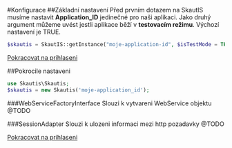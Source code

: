 #Konfigurace
##Základní nastavení
Před prvním dotazem na SkautIS musíme nastavit **Application_ID** jedinečné pro naši aplikaci. Jako druhý argument můžeme uvést jestli aplikace běží v **testovacím režimu**. Výchozí nastavení je TRUE.

```php
$skautis = SkautIS::getInstance("moje-application-id", $isTestMode = TRUE);
```

[Pokracovat na prihlaseni](./prihlaseni.md)

##Pokrocile nastaveni
```PHP
use Skautis\Skautis;
$skautis = new Skautis('moje-application_id');
```

###WebServiceFactoryInterface
Slouzi k vytvareni WebService objektu
@TODO

###SessionAdapter
Slouzi k ulozeni informaci mezi http pozadavky
@TODO


[Pokracovat na prihlaseni](./prihlaseni.md)
